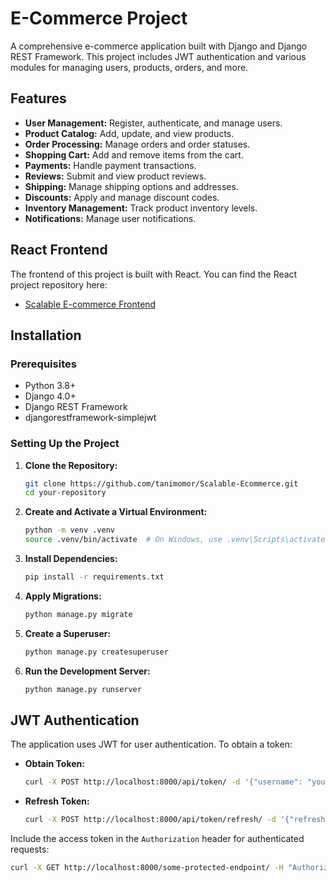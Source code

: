 # E-Commerce Project

A comprehensive e-commerce application built with Django and Django REST Framework. This project includes JWT authentication and various modules for managing users, products, orders, and more.

## Features

- **User Management:** Register, authenticate, and manage users.
- **Product Catalog:** Add, update, and view products.
- **Order Processing:** Manage orders and order statuses.
- **Shopping Cart:** Add and remove items from the cart.
- **Payments:** Handle payment transactions.
- **Reviews:** Submit and view product reviews.
- **Shipping:** Manage shipping options and addresses.
- **Discounts:** Apply and manage discount codes.
- **Inventory Management:** Track product inventory levels.
- **Notifications:** Manage user notifications.

## React Frontend

The frontend of this project is built with React. You can find the React project repository here:

- [Scalable E-commerce Frontend](https://github.com/tanimomor/Scalable-Ecommerce-Fronend.git)


## Installation

### Prerequisites

- Python 3.8+
- Django 4.0+
- Django REST Framework
- djangorestframework-simplejwt

### Setting Up the Project

1. **Clone the Repository:**

    ```bash
    git clone https://github.com/tanimomor/Scalable-Ecommerce.git
    cd your-repository
    ```

2. **Create and Activate a Virtual Environment:**

    ```bash
    python -m venv .venv
    source .venv/bin/activate  # On Windows, use .venv\Scripts\activate
    ```

3. **Install Dependencies:**

    ```bash
    pip install -r requirements.txt
    ```

4. **Apply Migrations:**

    ```bash
    python manage.py migrate
    ```

5. **Create a Superuser:**

    ```bash
    python manage.py createsuperuser
    ```

6. **Run the Development Server:**

    ```bash
    python manage.py runserver
    ```


## JWT Authentication

The application uses JWT for user authentication. To obtain a token:

- **Obtain Token:**

    ```bash
    curl -X POST http://localhost:8000/api/token/ -d '{"username": "your-username", "password": "your-password"}' -H "Content-Type: application/json"
    ```

- **Refresh Token:**

    ```bash
    curl -X POST http://localhost:8000/api/token/refresh/ -d '{"refresh": "your-refresh-token"}' -H "Content-Type: application/json"
    ```

Include the access token in the `Authorization` header for authenticated requests:

```bash
curl -X GET http://localhost:8000/some-protected-endpoint/ -H "Authorization: Bearer <your-access-token>"